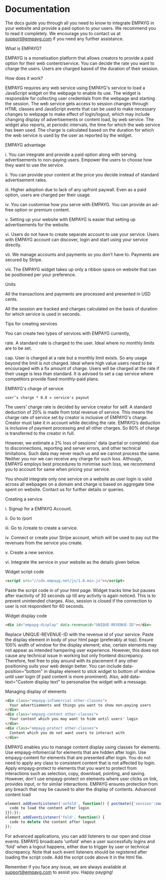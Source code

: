 # Documentation

The docs guide you through all you need to know to integrate EMPAYG in your website and provide a paid option to your users. We recommend you to read it completely. We encourage you to contact us at support@empayg.com if you need any further assistance.

What is EMPAYG?

EMPAYG is a monetisation platform that allows creators to provide a paid option for their web content/service. You can decide the rate you want to charge the users. Users are charged based of the duration of their session.

How does it work?

EMPAYG requires any web service using EMPAYG's service to load a JavaScript widget on the webpage to enable its use. The widget is responsible for collecting user credentials from the webpage and starting the session. The web service gets access to session changes through HTML classes and JavaScript events that can be used to make necessary changes to webpage to make effect of login/logout, which may include changing display of advertisements or content load, by web service. The widget also reports, at periodic intervals, the time for which the web service has been used. The charge is calculated based on the duration for which the web service is used by the user as reported by the widget.

EMPAYG advantage

i.	You can integrate and provide a paid option along with serving advertisements to non-paying users. Empower the users to choose how they want to use the service.

ii.	You can provide your content at the price you decide instead of standard advertisement rates.

iii.	Higher adoption due to lack of any upfront paywall. Even as a paid option, users are charged per their usage.

iv.	You can customise how you serve with EMPAYG. You can provide an ad-free option or premium content.

v.	Setting up your website with EMPAYG is easier that setting up advertisements for the website.

vi.	Users do not have to create separate account to use your service. Users with EMPAYG account can discover, login and start using your service directly.

vii.	We manage accounts and payments so you don’t have to. Payments are secured by Stripe.

viii.	The EMPAYG widget takes up only a ribbon space on website that can be positioned per your preference.

Units

All the transactions and payments are processed and presented in USD cents.

All the session are tracked and charges calculated on the basis of duration for which service is used in seconds.

Tips for creating services

You can create two types of services with EMPAYG currently,

rate. A standard rate is charged to the user. Ideal where no monthly limits are to be set.

cap. User is charged at a rate but a monthly limit exists. So any usage beyond the limit is not charged. Ideal where high value users need to be encouraged with a fix amount of charge. Users will be charged at the rate if their usage is less than standard. It is advised to set a cap service where competitors provide fixed monthly-paid plans.

EMPAYG's charge of service
```
user’s charge * 0.8 = service's payout
```
The users’ charge rate is decided by service creator for self. A standard deduction of 20% is made from total revenue of service. This means the charge rate of service set by creator is inclusive of EMPAYG's charge. Creator must take it in account while deciding the rate. EMPAYG’s deduction is inclusive of payment processing and all other charges. So 80% of charge is transferred to the creator in full.

However, we estimate a 2% loss of sessions' data (partial or complete) due to disconnections, reporting and server errors, and other technical limitations. Such data may never reach us and we cannot process the same. Neither you nor we can receive any charge for such loss. Although, EMPAYG employs best procedures to minimise such loss, we recommend you to account for same when pricing your service.

You should integrate only one service on a website as user login is valid across all webpages on a domain and charge is based on aggregate time spent on website. Contact us for further details or queries.

Creating a service

i.	Signup for a EMPAYG Account.

ii.	Go to /port

iii.	Go to /create to create a service.

iv.	Connect or create your Stripe account, which will be used to pay out the revenues from the service you create.

v.	Create a new service.

vi.	Integrate the service in your website as the details given below.

Widget script code
```html
<script src="//cdn.empayg.net/js/1.0.min.js"></script>
```
Paste the script code in <head> of your html page. Widget tracks time but pauses after inactivity of 30 seconds up till any activity is again noticed. This is to prevent unintended charges. Also, session is closed if the connection to user is not respondent for 60 seconds.

Widget display code
```html
<div id="empayg-display" data-revenueid="UNIQUE-REVENUE-ID"></div>
```
Replace UNIQUE-REVENUE-ID with the revenue id of your service. Paste the display element in body of your html page (preferably at top). Ensure 100% width of window for the display element; else, certain elements may not appear as intended hampering user experience. However, this does not cause any technical issue in working but only frontend discrepancy. Therefore, feel free to play around with its placement if any other positioning suits your web design better. You can include data-position="bottom" in display element to stick widget to bottom of window until user login (if paid content is more prominent). Also, add data-text="Custom display text" to personalise the widget with a message.

Managing display of elements
```html
<div class="empayg-infomercial other-classes">
  Your advertisements and things you want to show non-paying users
</div>
<div class="empayg-content other-classes">
  Your content which you may want to hide until users' login
</div>
<div class="empayg-protect other-classes">
  Content which you do not want users to interact with
</div>
```
EMPAYG enables you to manage content display using classes for elements. Use empayg-infomercial for elements that are hidden after login. Use empayg-content for elements that are presented after login. You do not need to apply any class to consistent content that is not affected by login. Apply empayg-protect to elements that you want to protect from interactions such as selection, copy, download, pointing, and saving. However, don't use empayg-protect on elements where user clicks on link, provides input, or for similar interactions. EMPAYG ensures protection from any breach that may be caused to alter the display of contents.
Advanced content load
```javascript
element.addEventListener('unfold', function() { postmate({'session':cookier('empayguid')}, 'https://empayg.net/q/session').then(function(reply) {if (reply=='UNIQUE-REVENUE-ID') {
  code to load the content after login
}});});
element.addEventListener('fold', function() {
  code to delete the content after logout
});
```
For advanced applications, you can add listeners to our open and close events. EMPAYG broadcasts 'unfold' when a user successfully logins and 'fold' when a logout happens, either due to trigger by user or technical discrepancy. Note that such event listeners should be registered after loading the script code. Add the script code above it in the html file.

Remember if you face any issue, we are always available at support@empayg.com to assist you. Happy payging!

